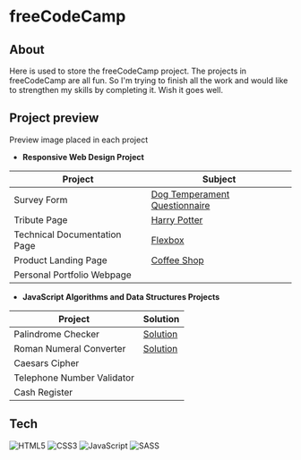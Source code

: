 # freeCodeCamp

## About

Here is used to store the freeCodeCamp project. The projects in freeCodeCamp are all fun. So I'm trying to finish all the work and would like to strengthen my skills by completing it. Wish it goes well.

## Project preview

Preview image placed in each project

- **Responsive Web Design Project**

| Project                      | Subject                                                                                          |
| ---------------------------- | ------------------------------------------------------------------------------------------------ |
| Survey Form                  | [Dog Temperament Questionnaire](https://noelle-kh.github.io/freeCodeCamp/survey-form/index.html) |
| Tribute Page                 | [Harry Potter](https://noelle-kh.github.io/freeCodeCamp/tribute-page/index.html)                 |
| Technical Documentation Page | [Flexbox](https://noelle-kh.github.io/freeCodeCamp/technical-documentation/index.html)           |
| Product Landing Page         | [Coffee Shop](https://noelle-kh.github.io/freeCodeCamp/product-landing-page/index.html)          |
| Personal Portfolio Webpage   |                                                                                                  |

- **JavaScript Algorithms and Data Structures Projects**

| Project                    | Solution                                                                                |
| -------------------------- | --------------------------------------------------------------------------------------- |
| Palindrome Checker         | [Solution](https://github.com/Noelle-KH/freeCodeCamp/tree/main/palindrome-checker)      |
| Roman Numeral Converter    | [Solution](https://github.com/Noelle-KH/freeCodeCamp/tree/main/roman-numeral-converter) |
| Caesars Cipher             |
| Telephone Number Validator |
| Cash Register              |

## Tech

![HTML5](https://img.shields.io/badge/html5-%23E34F26.svg?style=for-the-badge&logo=html5&logoColor=white)
![CSS3](https://img.shields.io/badge/css3-%231572B6.svg?style=for-the-badge&logo=css3&logoColor=white)
![JavaScript](https://img.shields.io/badge/javascript-%23323330.svg?style=for-the-badge&logo=javascript&logoColor=%23F7DF1E)
![SASS](https://img.shields.io/badge/SASS-hotpink.svg?style=for-the-badge&logo=SASS&logoColor=white)